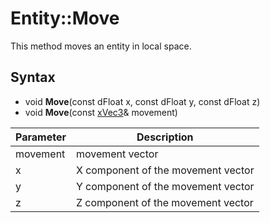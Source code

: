 # Entity::Move

This method moves an entity in local space.

## Syntax

- void **Move**(const dFloat x, const dFloat y, const dFloat z)
- void **Move**(const [xVec3](xVec3.md)& movement)

| Parameter | Description |
| --- | --- |
| movement | movement vector |
| x | X component of the movement vector |
| y | Y component of the movement vector |
| z | Z component of the movement vector |
